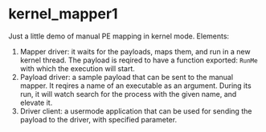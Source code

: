 # kernel_mapper1

Just a little demo of manual PE mapping in kernel mode.
Elements:
1. Mapper driver: it waits for the payloads, maps them, and run in a new kernel thread. The payload is reqired to have a function exported: `RunMe` with which the execution will start.
2. Payload driver: a sample payload that can be sent to the manual mapper. It reqires a name of an executable as an argument. During its run, it will watch search for the process with the given name, and elevate it.
3. Driver client: a usermode application that can be used for sending the payload to the driver, with specified parameter.
